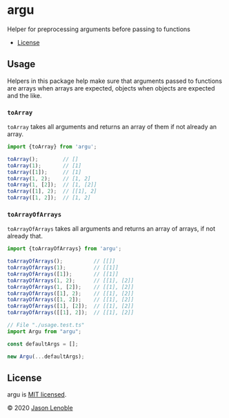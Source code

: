 # argu

Helper for preprocessing arguments before passing to functions

  * [License](#license)


## Usage

Helpers in this package help make sure that arguments passed to functions are arrays when arrays are expected, objects when objects are expected and the like.

### ```toArray```

```toArray``` takes all arguments and returns an array of them if not already an array.

```js
import {toArray} from 'argu';

toArray();        // []
toArray(1);       // [1]
toArray([1]);     // [1]
toArray(1, 2);    // [1, 2]
toArray(1, [2]);  // [1, [2]]
toArray([1], 2);  // [[1], 2]
toArray([1, 2]);  // [1, 2]
```

### ```toArrayOfArrays```

```toArrayOfArrays``` takes all arguments and returns an array of arrays, if not already that.

```js
import {toArrayOfArrays} from 'argu';

toArrayOfArrays();          // [[]]
toArrayOfArrays(1);         // [[1]]
toArrayOfArrays([1]);       // [[1]]
toArrayOfArrays(1, 2);      // [[1], [2]]
toArrayOfArrays(1, [2]);    // [[1], [2]]
toArrayOfArrays([1], 2);    // [[1], [2]]
toArrayOfArrays([1, 2]);    // [[1], [2]]
toArrayOfArrays([1], [2]);  // [[1], [2]]
toArrayOfArrays([[1], 2]);  // [[1], [2]]
```

```js
// File "./usage.test.ts"
import Argu from "argu";

const defaultArgs = [];

new Argu(...defaultArgs);
```


## License

argu is [MIT licensed](./LICENSE).

© 2020 [Jason Lenoble](mailto:jason.lenoble@gmail.com)

